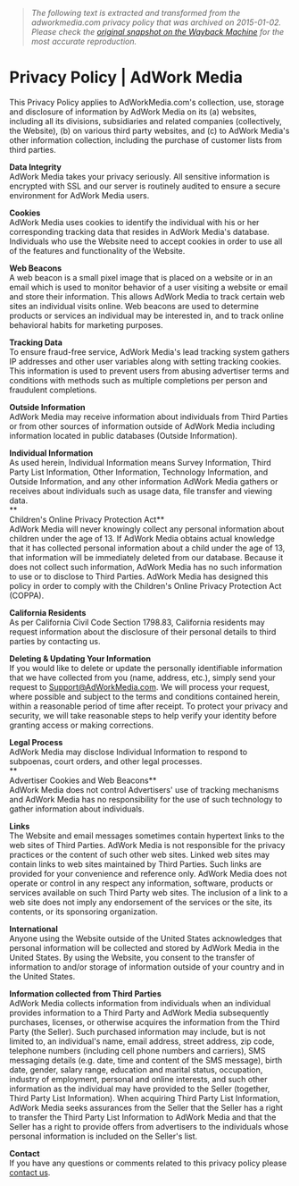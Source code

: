 > *The following text is extracted and transformed from the adworkmedia.com privacy policy that was archived on 2015-01-02. Please check the [original snapshot on the Wayback Machine](https://web.archive.org/web/20150102172436id_/https%3A//www.adworkmedia.com/privacy-policy.php) for the most accurate reproduction.*

# Privacy Policy | AdWork Media

This Privacy Policy applies to AdWorkMedia.com's collection, use, storage and disclosure of information by AdWork Media on its (a) websites, including all its divisions, subsidiaries and related companies (collectively, the Website), (b) on various third party websites, and (c) to AdWork Media's other information collection, including the purchase of customer lists from third parties. 

**Data Integrity**  
AdWork Media takes your privacy seriously. All sensitive information is encrypted with SSL and our server is routinely audited to ensure a secure environment for AdWork Media users. 

**Cookies**  
AdWork Media uses cookies to identify the individual with his or her corresponding tracking data that resides in AdWork Media's database. Individuals who use the Website need to accept cookies in order to use all of the features and functionality of the Website.

**Web Beacons**  
A web beacon is a small pixel image that is placed on a website or in an email which is used to monitor behavior of a user visiting a website or email and store their information. This allows AdWork Media to track certain web sites an individual visits online. Web beacons are used to determine products or services an individual may be interested in, and to track online behavioral habits for marketing purposes.

**Tracking Data**  
To ensure fraud-free service, AdWork Media's lead tracking system gathers IP addresses and other user variables along with setting tracking cookies. This information is used to prevent users from abusing advertiser terms and conditions with methods such as multiple completions per person and fraudulent completions. 

**Outside Information**  
AdWork Media may receive information about individuals from Third Parties or from other sources of information outside of AdWork Media including information located in public databases (Outside Information).

**Individual Information**  
As used herein, Individual Information means Survey Information, Third Party List Information, Other Information, Technology Information, and Outside Information, and any other information AdWork Media gathers or receives about individuals such as usage data, file transfer and viewing data.  
**  
Children's Online Privacy Protection Act**  
AdWork Media will never knowingly collect any personal information about children under the age of 13. If AdWork Media obtains actual knowledge that it has collected personal information about a child under the age of 13, that information will be immediately deleted from our database. Because it does not collect such information, AdWork Media has no such information to use or to disclose to Third Parties. AdWork Media has designed this policy in order to comply with the Children's Online Privacy Protection Act (COPPA).

**California Residents**  
As per California Civil Code Section 1798.83, California residents may request information about the disclosure of their personal details to third parties by contacting us. 

**Deleting & Updating Your Information**  
If you would like to delete or update the personally identifiable information that we have collected from you (name, address, etc.), simply send your request to [Support@AdWorkMedia.com](mailto:Su%70por%74%40AdWo%72%6BM%65dia%2Ecom). We will process your request, where possible and subject to the terms and conditions contained herein, within a reasonable period of time after receipt. To protect your privacy and security, we will take reasonable steps to help verify your identity before granting access or making corrections.

**Legal Process**  
AdWork Media may disclose Individual Information to respond to subpoenas, court orders, and other legal processes.  
**  
Advertiser Cookies and Web Beacons**  
AdWork Media does not control Advertisers' use of tracking mechanisms and AdWork Media has no responsibility for the use of such technology to gather information about individuals.

**Links**  
The Website and email messages sometimes contain hypertext links to the web sites of Third Parties. AdWork Media is not responsible for the privacy practices or the content of such other web sites. Linked web sites may contain links to web sites maintained by Third Parties. Such links are provided for your convenience and reference only. AdWork Media does not operate or control in any respect any information, software, products or services available on such Third Party web sites. The inclusion of a link to a web site does not imply any endorsement of the services or the site, its contents, or its sponsoring organization.

**International**  
Anyone using the Website outside of the United States acknowledges that personal information will be collected and stored by AdWork Media in the United States. By using the Website, you consent to the transfer of information to and/or storage of information outside of your country and in the United States. 

**Information collected from Third Parties**  
AdWork Media collects information from individuals when an individual provides information to a Third Party and AdWork Media subsequently purchases, licenses, or otherwise acquires the information from the Third Party (the Seller). Such purchased information may include, but is not limited to, an individual's name, email address, street address, zip code, telephone numbers (including cell phone numbers and carriers), SMS messaging details (e.g. date, time and content of the SMS message), birth date, gender, salary range, education and marital status, occupation, industry of employment, personal and online interests, and such other information as the individual may have provided to the Seller (together, Third Party List Information). When acquiring Third Party List Information, AdWork Media seeks assurances from the Seller that the Seller has a right to transfer the Third Party List Information to AdWork Media and that the Seller has a right to provide offers from advertisers to the individuals whose personal information is included on the Seller's list.

**Contact**  
If you have any questions or comments related to this privacy policy please [contact us](https://www.adworkmedia.com/contact-us.php). 
